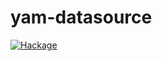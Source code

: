 # yam-datasource

[![Hackage](https://img.shields.io/badge/hackage-v0.5.1-orange.svg)](https://hackage.haskell.org/package/yam-datasource)

